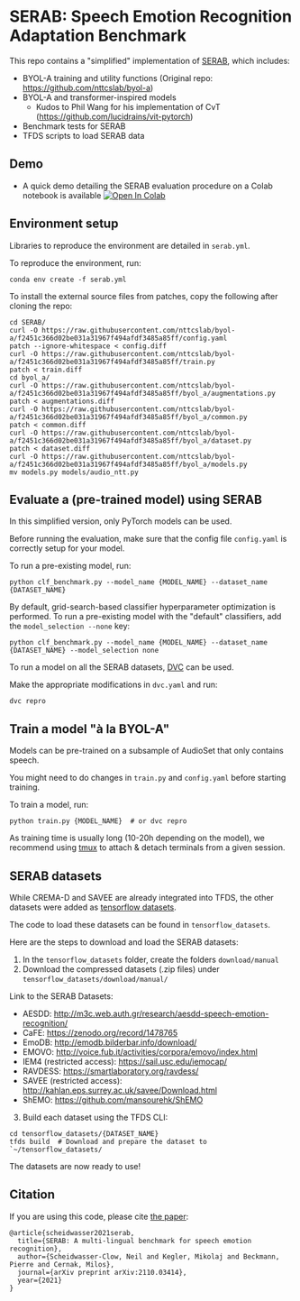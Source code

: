 # SERAB: Speech Emotion Recognition Adaptation Benchmark

This repo contains a "simplified" implementation of [SERAB](https://arxiv.org/abs/2110.03414), which includes:
* BYOL-A training and utility functions (Original repo: https://github.com/nttcslab/byol-a)
* BYOL-A and transformer-inspired models
    * Kudos to Phil Wang for his implementation of CvT (https://github.com/lucidrains/vit-pytorch)
* Benchmark tests for SERAB
* TFDS scripts to load SERAB data

## Demo
* A quick demo detailing the SERAB evaluation procedure on a Colab notebook is available [![Open In Colab](https://colab.research.google.com/assets/colab-badge.svg)](https://colab.research.google.com/drive/1EiHujFVt9Hb0VbI0b5RaMfYOYaHq9NrQ?usp=sharing)

## Environment setup
Libraries to reproduce the environment are detailed in `serab.yml`.

To reproduce the environment, run:

```console
conda env create -f serab.yml
```

To install the external source files from patches, copy the following after cloning the repo:
```console
cd SERAB/
curl -O https://raw.githubusercontent.com/nttcslab/byol-a/f2451c366d02be031a31967f494afdf3485a85ff/config.yaml
patch --ignore-whitespace < config.diff
curl -O https://raw.githubusercontent.com/nttcslab/byol-a/f2451c366d02be031a31967f494afdf3485a85ff/train.py
patch < train.diff
cd byol_a/
curl -O https://raw.githubusercontent.com/nttcslab/byol-a/f2451c366d02be031a31967f494afdf3485a85ff/byol_a/augmentations.py
patch < augmentations.diff
curl -O https://raw.githubusercontent.com/nttcslab/byol-a/f2451c366d02be031a31967f494afdf3485a85ff/byol_a/common.py
patch < common.diff
curl -O https://raw.githubusercontent.com/nttcslab/byol-a/f2451c366d02be031a31967f494afdf3485a85ff/byol_a/dataset.py
patch < dataset.diff
curl -O https://raw.githubusercontent.com/nttcslab/byol-a/f2451c366d02be031a31967f494afdf3485a85ff/byol_a/models.py
mv models.py models/audio_ntt.py
```

## Evaluate a (pre-trained model) using SERAB
In this simplified version, only PyTorch models can be used.

Before running the evaluation, make sure that the config file `config.yaml` is correctly setup for your model.

To run a pre-existing model, run:
```console
python clf_benchmark.py --model_name {MODEL_NAME} --dataset_name {DATASET_NAME}
```

By default, grid-search-based classifier hyperparameter optimization is performed. To run a pre-existing model with the "default" classifiers, add the `model_selection --none` key:
```console
python clf_benchmark.py --model_name {MODEL_NAME} --dataset_name {DATASET_NAME} --model_selection none
```

To run a model on all the SERAB datasets, <a href="https://dvc.org/">DVC</a> can be used.

Make the appropriate modifications in `dvc.yaml` and run:
```console
dvc repro
```

## Train a model "à la BYOL-A"
Models can be pre-trained on a subsample of AudioSet that only contains speech.

You might need to do changes in `train.py` and `config.yaml` before starting training.

To train a model, run:
```console
python train.py {MODEL_NAME}  # or dvc repro
```

As training time is usually long (10-20h depending on the model), we recommend using [tmux](https://github.com/tmux/tmux) to attach & detach terminals from a given session.

## SERAB datasets
While CREMA-D and SAVEE are already integrated into TFDS, the other datasets were added as <a href="https://www.tensorflow.org/datasets/add_dataset">tensorflow datasets</a>.

The code to load these datasets can be found in `tensorflow_datasets`.

Here are the steps to download and load the SERAB datasets:
1. In the `tensorflow_datasets` folder, create the folders `download/manual`
2. Download the compressed datasets (.zip files) under `tensorflow_datasets/download/manual/`

Link to the SERAB Datasets:
* AESDD: http://m3c.web.auth.gr/research/aesdd-speech-emotion-recognition/
* CaFE: https://zenodo.org/record/1478765
* EmoDB: http://emodb.bilderbar.info/download/
* EMOVO: http://voice.fub.it/activities/corpora/emovo/index.html
* IEM4 (restricted access): https://sail.usc.edu/iemocap/
* RAVDESS: https://smartlaboratory.org/ravdess/
* SAVEE (restricted access): http://kahlan.eps.surrey.ac.uk/savee/Download.html
* ShEMO: https://github.com/mansourehk/ShEMO

3. Build each dataset using the TFDS CLI:
```console
cd tensorflow_datasets/{DATASET_NAME}
tfds build  # Download and prepare the dataset to `~/tensorflow_datasets/
```

The datasets are now ready to use!

## Citation

If you are using this code, please cite [the paper](https://arxiv.org/abs/2110.03414):
```
@article{scheidwasser2021serab,
  title={SERAB: A multi-lingual benchmark for speech emotion recognition},
  author={Scheidwasser-Clow, Neil and Kegler, Mikolaj and Beckmann, Pierre and Cernak, Milos},
  journal={arXiv preprint arXiv:2110.03414},
  year={2021}
}
```
